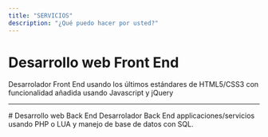 ```yaml
---
title: "SERVICIOS"
description: "¿Qué puedo hacer por usted?"
---
```


# Desarrollo web Front End
Desarrolador Front End usando los últimos estándares de HTML5/CSS3 con funcionalidad añadida usando Javascript y jQuery
<hr>
# Desarrollo web Back End
Desarrolador Back End applicaciones/servicios usando PHP o LUA y manejo de base de datos con SQL.
